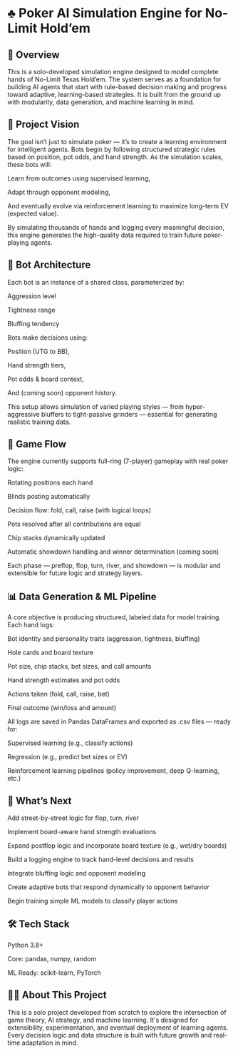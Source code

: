# ♣️ Poker AI Simulation Engine for No-Limit Hold’em

## 🧠 Overview
This is a solo-developed simulation engine designed to model complete hands of No-Limit Texas Hold’em. The system serves as a foundation for building AI agents that start with rule-based decision making and progress toward adaptive, learning-based strategies. It is built from the ground up with modularity, data generation, and machine learning in mind.

## 🎯 Project Vision
The goal isn’t just to simulate poker — it’s to create a learning environment for intelligent agents. Bots begin by following structured strategic rules based on position, pot odds, and hand strength. As the simulation scales, these bots will:

Learn from outcomes using supervised learning,

Adapt through opponent modeling,

And eventually evolve via reinforcement learning to maximize long-term EV (expected value).

By simulating thousands of hands and logging every meaningful decision, this engine generates the high-quality data required to train future poker-playing agents.

## 🤖 Bot Architecture
Each bot is an instance of a shared class, parameterized by:

Aggression level

Tightness range

Bluffing tendency

Bots make decisions using:

Position (UTG to BB),

Hand strength tiers,

Pot odds & board context,

And (coming soon) opponent history.

This setup allows simulation of varied playing styles — from hyper-aggressive bluffers to tight-passive grinders — essential for generating realistic training data.

## 🔁 Game Flow
The engine currently supports full-ring (7-player) gameplay with real poker logic:

Rotating positions each hand

Blinds posting automatically

Decision flow: fold, call, raise (with logical loops)

Pots resolved after all contributions are equal

Chip stacks dynamically updated

Automatic showdown handling and winner determination (coming soon)

Each phase — preflop, flop, turn, river, and showdown — is modular and extensible for future logic and strategy layers.

## 📊 Data Generation & ML Pipeline
A core objective is producing structured, labeled data for model training. Each hand logs:

Bot identity and personality traits (aggression, tightness, bluffing)

Hole cards and board texture

Pot size, chip stacks, bet sizes, and call amounts

Hand strength estimates and pot odds

Actions taken (fold, call, raise, bet)

Final outcome (win/loss and amount)

All logs are saved in Pandas DataFrames and exported as .csv files — ready for:

Supervised learning (e.g., classify actions)

Regression (e.g., predict bet sizes or EV)

Reinforcement learning pipelines (policy improvement, deep Q-learning, etc.)

## 🚀 What’s Next
Add street-by-street logic for flop, turn, river

Implement board-aware hand strength evaluations

Expand postflop logic and incorporate board texture (e.g., wet/dry boards)

Build a logging engine to track hand-level decisions and results

Integrate bluffing logic and opponent modeling

Create adaptive bots that respond dynamically to opponent behavior

Begin training simple ML models to classify player actions

## 🛠 Tech Stack
Python 3.8+

Core: pandas, numpy, random

ML Ready: scikit-learn, PyTorch

## 👨‍💻 About This Project
This is a solo project developed from scratch to explore the intersection of game theory, AI strategy, and machine learning. It's designed for extensibility, experimentation, and eventual deployment of learning agents. Every decision logic and data structure is built with future growth and real-time adaptation in mind.

